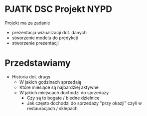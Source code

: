 # PJATK DSC Projekt NYPD
Projekt ma za zadanie
- prezentacja wizualizacji dot. danych
- stworzenie modelu do predykcji
- stworzenie prezentacji

# Przedstawiamy
- Historia dot. drugs
    - W jakich godzinach sprzedają
    - Które miesiące są najbardziej aktywne
    - W jakich miejscach dochodzi do sprzedaży
        - Czy są to bogate / biedne dzielnice 
        - Jak często dochodzi do sprzedaży "przy okazji" czyli w restauracjach / sklepach